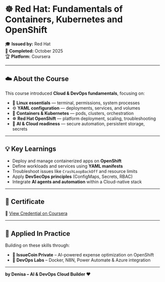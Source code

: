 # ☸️ Red Hat: Fundamentals of Containers, Kubernetes and OpenShift

🎓 **Issued by:** Red Hat  
📅 **Completed:** October 2025  
🏆 **Platform:** Coursera  

---

## ☁️ About the Course

This course introduced **Cloud & DevOps fundamentals**, focusing on:
- 🐧 **Linux essentials** — terminal, permissions, system processes  
- ⚙️ **YAML configuration** — deployments, services, and volumes  
- 🚀 **Containers & Kubernetes** — pods, clusters, orchestration  
- ☸️ **Red Hat OpenShift** — platform deployment, scaling, troubleshooting  
- 🤖 **AI & Cloud readiness** — secure automation, persistent storage, secrets  

---

## 💡 Key Learnings

- Deploy and manage containerized apps on **OpenShift**  
- Define workloads and services using **YAML manifests**  
- Troubleshoot issues like `CrashLoopBackOff` and resource limits  
- Apply **DevSecOps principles** (ConfigMaps, Secrets, RBAC)  
- Integrate **AI agents and automation** within a Cloud-native stack  

---

## 📜 Certificate


🔗 [View Credential on Coursera](https://coursera.org/share/03ee7a0c482217faf0283758b648fcb0)

---

## 🧩 Applied In Practice

Building on these skills through:
- 🧠 **IssueCoin Private** – AI-powered expense optimization on OpenShift  
- 🐳 **DevOps Labs** – Docker, N8N, Power Automate & Azure integration  

---

**by Denisa – AI & DevOps Cloud Builder ❤️**
